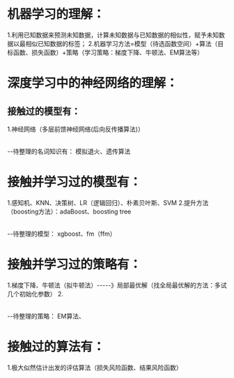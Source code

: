 # 机器学习的理解：<br/>
1.利用已知数据来预测未知数据，计算未知数据与已知数据的相似性，赋予未知数据以最相似已知数据的标签；
2.机器学习方法=模型（待选函数空间）+算法（目标函数、损失函数）+策略（学习策略：梯度下降、牛顿法、EM算法等）





# 深度学习中的神经网络的理解：<br/>
## 接触过的模型有：<br/>
1.神经网络（多层前馈神经网络(后向反传播算法)）


<br/>
--待整理的名词知识有：
模拟退火、遗传算法

# 接触并学习过的模型有：<br/>
1.感知机、KNN、决策树、LR（逻辑回归）、朴素贝叶斯、SVM
2.提升方法（boosting方法）：adaBoost、boosting tree

<br/>
--待整理的模型：
xgboost、fm（ffm）

# 接触并学习过的策略有：
1.梯度下降、牛顿法（拟牛顿法）-----》局部最优解（找全局最优解的方法：多试几个初始化参数）
2.

<br/>
--待整理的策略：
EM算法、


# 接触过的算法有：
1.极大似然估计出发的评估算法（损失风险函数、结果风险函数）
